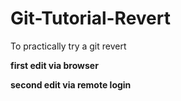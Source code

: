 # Git-Tutorial-Revert
To practically try a git revert

**first edit via browser**

**second edit via remote login**